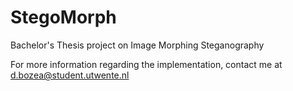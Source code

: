 # StegoMorph
Bachelor's Thesis project on Image Morphing Steganography

For more information regarding the implementation, contact me at d.bozea@student.utwente.nl
